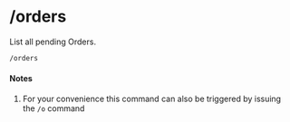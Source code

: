 # /orders

List all pending Orders.

``` bash
/orders
```

#### Notes

1. For your convenience this command can also be triggered by issuing the
`/o` command

